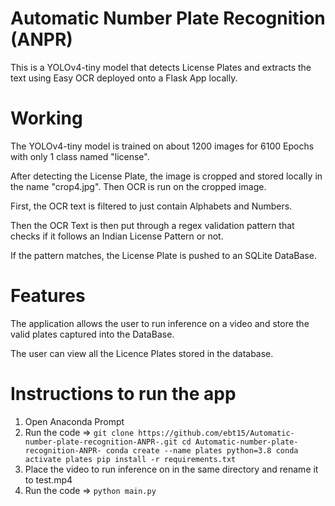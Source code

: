 # Automatic Number Plate Recognition (ANPR)

This is a YOLOv4-tiny model that detects License Plates and extracts the text using Easy OCR deployed onto a Flask App locally.

# Working

The YOLOv4-tiny model is trained on about 1200 images for 6100 Epochs with only 1 class named "license".

After detecting the License Plate, the image is cropped and stored locally in the name "crop4.jpg". Then OCR is run on the cropped image.

First, the OCR text is filtered to just contain Alphabets and Numbers.

Then the OCR Text is then put through a regex validation pattern that checks if it follows an Indian License Pattern or not. 

If the pattern matches, the License Plate is pushed to an SQLite DataBase.

# Features

The application allows the user to run inference on a video and store the valid plates captured into the DataBase.

The user can view all the Licence Plates stored in the database.

# Instructions to run the app

1. Open Anaconda Prompt
2. Run the code => ```
                   git clone https://github.com/ebt15/Automatic-number-plate-recognition-ANPR-.git
                   cd Automatic-number-plate-recognition-ANPR-
                   conda create --name plates python=3.8
                   conda activate plates
                   pip install -r requirements.txt
                   ```
3. Place the video to run inference on in the same directory and rename it to test.mp4
4. Run the code => ```python main.py```
                   
